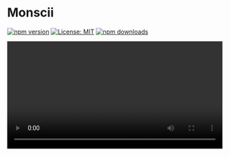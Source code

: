 
# Monscii

[![npm version](https://img.shields.io/npm/v/monscii.svg)](https://www.npmjs.com/package/monscii)
[![License: MIT](https://img.shields.io/badge/License-MIT-yellow.svg)](https://opensource.org/licenses/MIT)
[![npm downloads](https://img.shields.io/npm/dm/monscii)](https://www.npmjs.com/package/monscii)


<video src="./monscii.mp4" width="500">


**Monscii** lets media speak. lightweight library that converts videos and images into ASCII in the web.

**Why?**, to place cool art in the web. Inspired by [midjourney's homepage](https://www.midjourney.com/).


## Installation

```
npm install monscii
```

*or just include the script from [unpkg](https://unpkg.com/monscii/dist/monscii.umd.js)*


## Usage

```javascript

const monscii = new Monscii();

// For videos
monscii.convertVideoToASCII("video.mp4", {
  width: 250,
  targetElement: document.getElementById("art"),
  sensitivity: 0.5,
  color: true,
  hero: "Dream in color - Regina Belle",
  charSet: "%#*+=-:.
});

// For images
monscii.convertImageToASCII("image.jpg", {
  width: 100,
  color: false
});
```


## Options

- `width`: Output width (default: 100)
- `targetElement`: DOM element to append output (default: document.body)
- `sensitivity`: Brightness sensitivity (default: 1.0)
- `color`: Enable color output (default: true). Disable for *much faster* black and white rendering.
- `hero`: Overlay text (optional)
- `fps`: Frames per second for video (default: 30)
- `playbackSpeed`: Video playback speed (default: 1)
- `charSet`: Character set (Not required)
